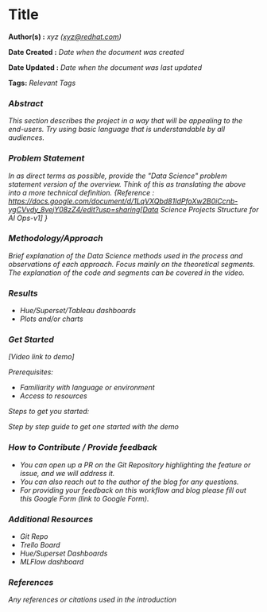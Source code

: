 # Title


**Author(s) :** _xyz (xyz@redhat.com)_

**Date Created :** _Date when the document was created_

**Date Updated :** _Date when the document was last updated_

**Tags:** _Relevant Tags_


### *Abstract*

_This section describes the project in a way that will be appealing to the end-users. Try using basic language that is understandable by all audiences._


### *Problem Statement*

_In as direct terms as possible, provide the "Data Science" problem statement version of the overview. Think of this as translating the above into a more technical definition.  {Reference : https://docs.google.com/document/d/1LqVXQbd81IdPfoXw2B0iCcnb-ygCVvdy_8vejY08zZ4/edit?usp=sharing[Data Science Projects Structure for AI Ops-v1] }_


### *Methodology/Approach*

_Brief explanation of the Data Science methods used in the process and observations of each approach. Focus mainly on the theoretical segments. The explanation of the code and segments can be covered in the video._

### *Results*

* _Hue/Superset/Tableau dashboards_
* _Plots and/or charts_


### *Get Started*

_[Video link to demo]_


*Prerequisites:*

* _Familiarity with language or environment_
* _Access to resources_

*Steps to get you started:*

_Step by step guide to get one started with the demo_

### *How to Contribute / Provide feedback*

* _You can open up a PR on the Git Repository highlighting the feature or issue, and we will address it._
* _You can also reach out to the author of the blog for any questions._
* _For providing your feedback on this workflow and blog please fill out this Google Form (link to Google Form)._


### *Additional Resources*

* _Git Repo_
* _Trello Board_
* _Hue/Superset Dashboards_
* _MLFlow dashboard_

### *References*

_Any references or citations used in the introduction_
